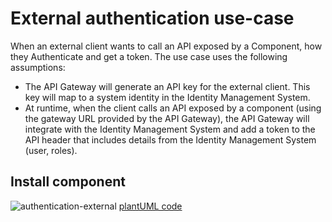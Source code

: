 # External authentication use-case

When an external client wants to call an API exposed by a Component, how they Authenticate and get a token. The use case uses the following assumptions:

* The API Gateway will generate an API key for the external client. This key will map to a system identity in the Identity Management System.
* At runtime, when the client calls an API exposed by a component (using the gateway URL provided by the API Gateway), the API Gateway will integrate with the Identity Management System and add a token to the API header that includes details from the Identity Management System (user, roles). 


## Install component

![authentication-external](http://www.plantuml.com/plantuml/proxy?cache=no&src=https://raw.githubusercontent.com/tmforum-oda/oda-canvas-ctk/canvasUseCasesandBDD/usecase-library/pumlFiles/authentication-external.puml)
[plantUML code](pumlFiles/authentication-external.puml)



